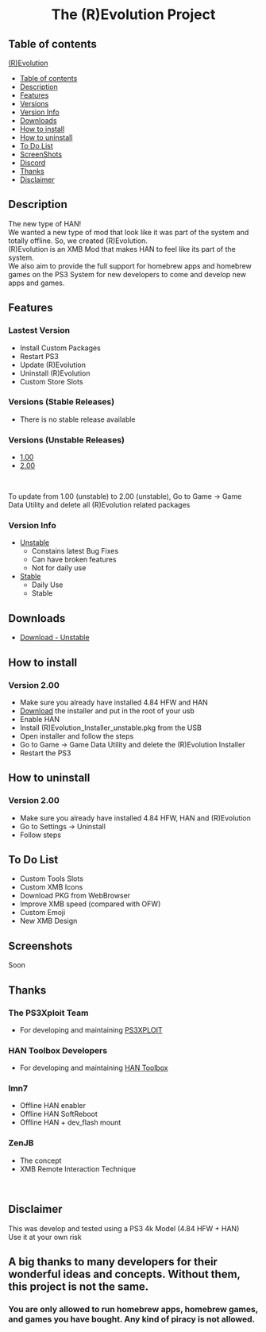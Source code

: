 # <p align="center">The (R)Evolution Project</p>

## Table of contents
<!-- TOC -->
[(R)Evolution](#revo-projectp)
- [Table of contents](#table-of-contents)
- [Description](#description)  
- [Features](#features)      
- [Versions](#versions)
- [Version Info](#version-info)
- [Downloads](#downloads)
- [How to install](#how-to-install)
- [How to uninstall](#how-to-uninstall)
- [To Do List](#to-do-list)
- [ScreenShots](#screenshots)
- [Discord](#discord)
- [Thanks](#thanks)
- [Disclaimer](#disclaimer)
<!-- /TOC -->

## Description
The new type of HAN!
<br>
We wanted a new type of mod that look like it was part of the system and totally offline. So, we created (R)Evolution.
<br>
(R)Evolution is an XMB Mod that makes HAN to feel like its part of the system.
<br>
We also aim to provide the full support for homebrew apps and homebrew games on the PS3 System for new developers to come and develop new apps and games.

## Features
### Lastest Version
+ Install Custom Packages
+ Restart PS3
+ Update (R)Evolution
+ Uninstall (R)Evolution
+ Custom Store Slots

### Versions (Stable Releases)
+ There is no stable release available

### Versions (Unstable Releases)
+ [1.00](https://github.com/DigitalMorpheus/revolutionproject/tree/master/unstable/1.00)
+ [2.00](https://github.com/DigitalMorpheus/revolutionproject/tree/master/unstable/2.00)
<br>

To update from 1.00 (unstable) to 2.00 (unstable), Go to Game -> Game Data Utility and delete all (R)Evolution related packages 

### Version Info
+ [Unstable](https://github.com/DigitalMorpheus/revolutionproject/tree/master/unstable)
    + Constains latest Bug Fixes
    + Can have broken features
    + Not for daily use
+ [Stable](https://github.com/DigitalMorpheus/revolutionproject/tree/master/stable/)
    + Daily Use
    + Stable


## Downloads
+ [Download - Unstable](https://github.com/DigitalMorpheus/revolutionproject/raw/master/(R)Evolution_Installer_unstable.pkg)


## How to install
### Version 2.00
+ Make sure you already have installed 4.84 HFW and HAN
+ [Download](https://github.com/DigitalMorpheus/revolutionproject/raw/master/(R)Evolution_Installer_unstable.pkg) the installer and put in the root of your usb
+ Enable HAN
+ Install (R)Evolution_Installer_unstable.pkg from the USB
+ Open installer and follow the steps
+ Go to Game -> Game Data Utility and delete the (R)Evolution Installer
+ Restart the PS3

## How to uninstall
### Version 2.00
+ Make sure you already have installed 4.84 HFW, HAN and (R)Evolution
+ Go to Settings -> Uninstall
+ Follow steps

## To Do List
+ Custom Tools Slots
+ Custom XMB Icons
+ Download PKG from WebBrowser
+ Improve XMB speed (compared with OFW)
+ Custom Emoji
+ New XMB Design

## Screenshots
Soon

## Thanks
### The PS3Xploit Team
+ For developing and maintaining [PS3XPLOIT](http://ps3xploit.com/)

### HAN Toolbox Developers
+ For developing and maintaining [HAN Toolbox](https://www.psx-place.com/resources/han-toolbox.628/)

### lmn7
+ Offline HAN enabler
+ Offline HAN SoftReboot
+ Offline HAN + dev_flash mount

### ZenJB
+ The concept
+ XMB Remote Interaction Technique

<br>

## Disclaimer
This was develop and tested using a PS3 4k Model (4.84 HFW + HAN)
<br>
Use it at your own risk
<br>
## A big thanks to many developers for their wonderful ideas and concepts. Without them, this project is not the same.


### You are only allowed to run homebrew apps, homebrew games, and games you have bought. Any kind of piracy is not allowed.
